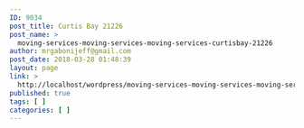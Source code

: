 ```yaml
---
ID: 9034
post_title: Curtis Bay 21226
post_name: >
  moving-services-moving-services-moving-services-curtisbay-21226
author: mrgabonijeff@gmail.com
post_date: 2018-03-28 01:48:39
layout: page
link: >
  http://localhost/wordpress/moving-services-moving-services-moving-services-curtisbay-21226/
published: true
tags: [ ]
categories: [ ]
---
```

